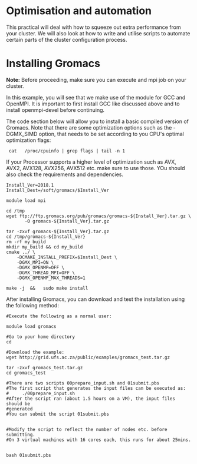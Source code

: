 # Optimisation and automation
This practical will deal with how to squeeze out extra performance from your cluster. We will also look at how to write and utilise scripts to automate certain parts of the cluster configuration process.


# Installing Gromacs
**Note:** Before proceeding, make sure you can execute and mpi job on your cluster.

In this example, you will see that we make use of the module for GCC and OpenMPI. It is important to first install GCC like discussed above and to install openmpi-devel before continuing. 

The code section below will allow you to install a basic compiled version of Gromacs. Note that there are some optimization options such as the -DGMX_SIMD option, that needs to be set according to you CPU's optimal optimization flags:

` cat   /proc/cpuinfo | grep flags | tail -n 1`

If your Processor supports a higher level of optimization such as AVX, AVX2, AVX128, AVX256, AVX512 etc. make sure to use those. YOu should also check the requirements and dependencies.

<!-- As mentioned before, I would compile my own GCC, LAPACK and FFTW; create and load their module files, before continuing. -->
```
Install_Ver=2018.1
Install_Dest=/soft/gromacs/$Install_Ver

module load mpi

cd /tmp
wget ftp://ftp.gromacs.org/pub/gromacs/gromacs-${Install_Ver}.tar.gz \
       -O gromacs-${Install_Ver}.tar.gz

tar -zxvf gromacs-${Install_Ver}.tar.gz
cd /tmp/gromacs-${Install_Ver}
rm -rf my_build
mkdir my_build && cd my_build
cmake ../ \
	-DCMAKE_INSTALL_PREFIX=$Install_Dest \
	-DGMX_MPI=ON \
	-DGMX_OPENMP=OFF \
	-DGMX_THREAD_MPI=OFF \
	-DGMX_OPENMP_MAX_THREADS=1

make -j  &&   sudo make install
```
After installing Gromacs, you can download and test the installation using the following method:

```
#Execute the following as a normal user:

module load gromacs

#Go to your home directory
cd

#Download the example:
wget http://grid.ufs.ac.za/public/examples/gromacs_test.tar.gz

tar -zxvf gromacs_test.tar.gz
cd gromacs_test

#There are two scripts 00prepare_input.sh and 01submit.pbs
#The first script that generates the input files can be executed as:
#     ./00prepare_input.sh
#After the script ran (about 1.5 hours on a VM), the input files should be
#generated
#You can submit the script 01submit.pbs


#Modify the script to reflect the number of nodes etc. before submitting.
#On 3 virtual machines with 16 cores each, this runs for about 25mins.


bash 01submit.pbs

```
